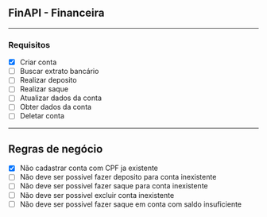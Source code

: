 ## FinAPI - Financeira

---

### Requisitos

- [x] Criar conta
- [ ] Buscar extrato bancário
- [ ] Realizar deposito
- [ ] Realizar saque
- [ ] Atualizar dados da conta
- [ ] Obter dados da conta
- [ ] Deletar conta

---

## Regras de negócio

- [x] Não cadastrar conta com CPF ja existente 
- [ ] Não deve ser possivel fazer deposito para conta inexistente
- [ ] Não deve ser possivel fazer saque para conta inexistente
- [ ] Não deve ser possivel excluir conta inexistente
- [ ] Não deve ser possivel fazer saque em conta com saldo insuficiente
